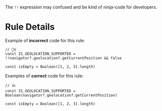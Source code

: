 The `!!` expression may confused and be kind of ninja-code for developers.

# Rule Details
Example of **incorrect** code for this rule:
```tsx
// 🙅‍♀️
const IS_GEOLOCATION_SUPPORTED = !!navigator?.geolocation?.getCurrentPosition && false

const isEmpty = Boolean([1, 2, 3].length)
```

Examples of **correct** code for this rule:
```tsx
// 👍
const IS_GEOLOCATION_SUPPORTED = Boolean(navigator?.geolocation?.getCurrentPosition)

const isEmpty = Boolean([1, 2, 3].length)
```
